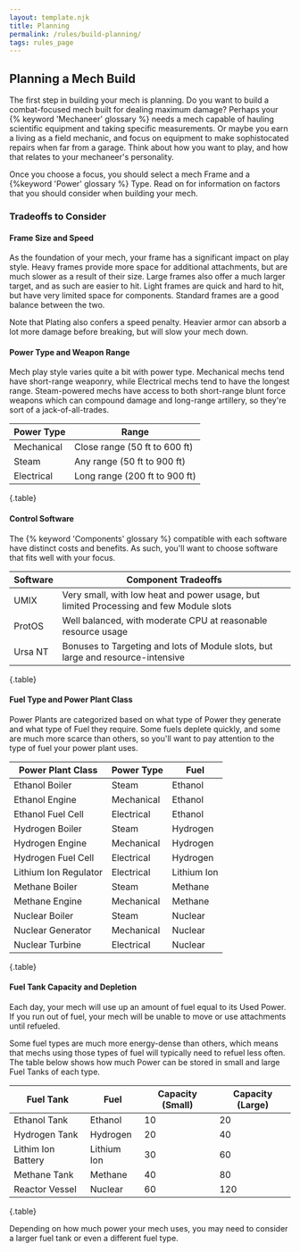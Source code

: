 ```yaml
---
layout: template.njk
title: Planning
permalink: /rules/build-planning/
tags: rules_page
---
```

## Planning a Mech Build
The first step in building your mech is planning. Do you want to build a combat-focused mech built for dealing maximum damage? Perhaps your {% keyword 'Mechaneer' glossary %} needs a mech capable of hauling scientific equipment and taking specific measurements. Or maybe you earn a living as a field mechanic, and focus on equipment to make sophistocated repairs when far from a garage. Think about how you want to play, and how that relates to your mechaneer's personality.

Once you choose a focus, you should select a mech Frame and a {%keyword 'Power' glossary %} Type. Read on for information on factors that you should consider when building your mech.

### Tradeoffs to Consider

#### Frame Size and Speed
As the foundation of your mech, your frame has a significant impact on play style. Heavy frames provide more space for additional attachments, but are much slower as a result of their size. Large frames also offer a much larger target, and as such are easier to hit. Light frames are quick and hard to hit, but have very limited space for components. Standard frames are a good balance between the two.

Note that Plating also confers a speed penalty. Heavier armor can absorb a lot more damage before breaking, but will slow your mech down.

#### Power Type and Weapon Range
Mech play style varies quite a bit with power type. Mechanical mechs tend have short-range weaponry, while Electrical mechs tend to have the longest range. Steam-powered mechs have access to both short-range blunt force weapons which can compound damage and long-range artillery, so they're sort of a jack-of-all-trades.

| Power Type  | Range                         |
| ----------- | ----------------------------- |
| Mechanical  | Close range (50 ft to 600 ft) |
| Steam       | Any range (50 ft to 900 ft)   |
| Electrical  | Long range (200 ft to 900 ft) |

{.table}

#### Control Software
The {% keyword 'Components' glossary %} compatible with each software have distinct costs and benefits. As such, you'll want to choose software that fits well with your focus.

| Software | Component Tradeoffs |
| -------- | ------------------- |
| UMIX     | Very small, with low heat and power usage, but limited Processing and few Module slots |
| ProtOS   | Well balanced, with moderate CPU at reasonable resource usage |
| Ursa NT  | Bonuses to Targeting and lots of Module slots, but large and resource-intensive |

{.table}

#### Fuel Type and Power Plant Class
Power Plants are categorized based on what type of Power they generate and what type of Fuel they require. Some fuels deplete quickly, and some are much more scarce than others, so you'll want to pay attention to the type of fuel your power plant uses. 

| Power Plant Class     | Power Type | Fuel        |
| --------------------- | ---------- | ----------- |
| Ethanol Boiler        | Steam      | Ethanol     |
| Ethanol Engine        | Mechanical | Ethanol     |
| Ethanol Fuel Cell     | Electrical | Ethanol     |
| Hydrogen Boiler       | Steam      | Hydrogen    |
| Hydrogen Engine       | Mechanical | Hydrogen    |
| Hydrogen Fuel Cell    | Electrical | Hydrogen    |
| Lithium Ion Regulator | Electrical | Lithium Ion |
| Methane Boiler        | Steam      | Methane     |
| Methane Engine        | Mechanical | Methane     |
| Nuclear Boiler        | Steam      | Nuclear     |
| Nuclear Generator     | Mechanical | Nuclear     |
| Nuclear Turbine       | Electrical | Nuclear     |

{.table}

#### Fuel Tank Capacity and Depletion
Each day, your mech will use up an amount of fuel equal to its Used Power. If you run out of fuel, your mech will be unable to move or use attachments until refueled. 

Some fuel types are much more energy-dense than others, which means that mechs using those types of fuel will typically need to refuel less often. The table below shows how much Power can be stored in small and large Fuel Tanks of each type.

| Fuel Tank          | Fuel        | Capacity (Small) | Capacity (Large) |
| ------------------ | ----------- | ---------------- | ---------------- |
| Ethanol Tank       | Ethanol     | 10               | 20               |
| Hydrogen Tank      | Hydrogen    | 20               | 40               |
| Lithim Ion Battery | Lithium Ion | 30               | 60               |
| Methane Tank       | Methane     | 40               | 80               |
| Reactor Vessel     | Nuclear     | 60               | 120              |

{.table}

Depending on how much power your mech uses, you may need to consider a larger fuel tank or even a different fuel type. 
